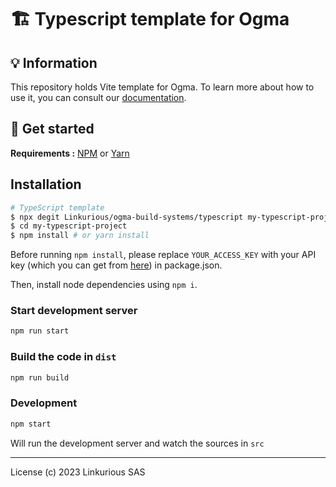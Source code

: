 # 🏗 Typescript template for Ogma

## 💡 Information

This repository holds Vite template for Ogma. To learn more about how to use it, you can consult our [documentation](https://ogma.linkurio.us).

## 🚀 Get started

**Requirements :** [NPM](https://npmjs.com/) or [Yarn](https://yarnpkg.com/)

## Installation

```sh
# TypeScript template
$ npx degit Linkurious/ogma-build-systems/typescript my-typescript-project
$ cd my-typescript-project
$ npm install # or yarn install
```

Before running `npm install`, please replace `YOUR_ACCESS_KEY` with your API key (which you can get from [here](https://get.linkurio.us)) in package.json.

Then, install node dependencies using `npm i`.

### Start development server

```sh
npm run start
```

### Build the code in `dist`

```sh
npm run build
```
### Development

```sh
npm start
```

Will run the development server and watch the sources in `src`

---

License (c) 2023 Linkurious SAS

